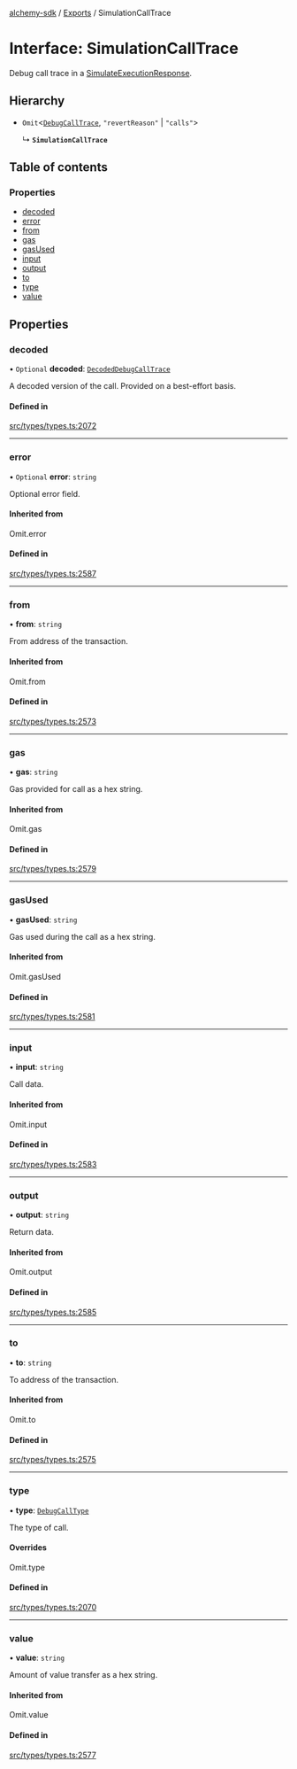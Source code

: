 [alchemy-sdk](../README.md) / [Exports](../modules.md) / SimulationCallTrace

# Interface: SimulationCallTrace

Debug call trace in a [SimulateExecutionResponse](SimulateExecutionResponse.md).

## Hierarchy

- `Omit`<[`DebugCallTrace`](DebugCallTrace.md), ``"revertReason"`` \| ``"calls"``\>

  ↳ **`SimulationCallTrace`**

## Table of contents

### Properties

- [decoded](SimulationCallTrace.md#decoded)
- [error](SimulationCallTrace.md#error)
- [from](SimulationCallTrace.md#from)
- [gas](SimulationCallTrace.md#gas)
- [gasUsed](SimulationCallTrace.md#gasused)
- [input](SimulationCallTrace.md#input)
- [output](SimulationCallTrace.md#output)
- [to](SimulationCallTrace.md#to)
- [type](SimulationCallTrace.md#type)
- [value](SimulationCallTrace.md#value)

## Properties

### decoded

• `Optional` **decoded**: [`DecodedDebugCallTrace`](DecodedDebugCallTrace.md)

A decoded version of the call. Provided on a best-effort basis.

#### Defined in

[src/types/types.ts:2072](https://github.com/alchemyplatform/alchemy-sdk-js/blob/c7197b9/src/types/types.ts#L2072)

___

### error

• `Optional` **error**: `string`

Optional error field.

#### Inherited from

Omit.error

#### Defined in

[src/types/types.ts:2587](https://github.com/alchemyplatform/alchemy-sdk-js/blob/c7197b9/src/types/types.ts#L2587)

___

### from

• **from**: `string`

From address of the transaction.

#### Inherited from

Omit.from

#### Defined in

[src/types/types.ts:2573](https://github.com/alchemyplatform/alchemy-sdk-js/blob/c7197b9/src/types/types.ts#L2573)

___

### gas

• **gas**: `string`

Gas provided for call as a hex string.

#### Inherited from

Omit.gas

#### Defined in

[src/types/types.ts:2579](https://github.com/alchemyplatform/alchemy-sdk-js/blob/c7197b9/src/types/types.ts#L2579)

___

### gasUsed

• **gasUsed**: `string`

Gas used during the call as a hex string.

#### Inherited from

Omit.gasUsed

#### Defined in

[src/types/types.ts:2581](https://github.com/alchemyplatform/alchemy-sdk-js/blob/c7197b9/src/types/types.ts#L2581)

___

### input

• **input**: `string`

Call data.

#### Inherited from

Omit.input

#### Defined in

[src/types/types.ts:2583](https://github.com/alchemyplatform/alchemy-sdk-js/blob/c7197b9/src/types/types.ts#L2583)

___

### output

• **output**: `string`

Return data.

#### Inherited from

Omit.output

#### Defined in

[src/types/types.ts:2585](https://github.com/alchemyplatform/alchemy-sdk-js/blob/c7197b9/src/types/types.ts#L2585)

___

### to

• **to**: `string`

To address of the transaction.

#### Inherited from

Omit.to

#### Defined in

[src/types/types.ts:2575](https://github.com/alchemyplatform/alchemy-sdk-js/blob/c7197b9/src/types/types.ts#L2575)

___

### type

• **type**: [`DebugCallType`](../enums/DebugCallType.md)

The type of call.

#### Overrides

Omit.type

#### Defined in

[src/types/types.ts:2070](https://github.com/alchemyplatform/alchemy-sdk-js/blob/c7197b9/src/types/types.ts#L2070)

___

### value

• **value**: `string`

Amount of value transfer as a hex string.

#### Inherited from

Omit.value

#### Defined in

[src/types/types.ts:2577](https://github.com/alchemyplatform/alchemy-sdk-js/blob/c7197b9/src/types/types.ts#L2577)
